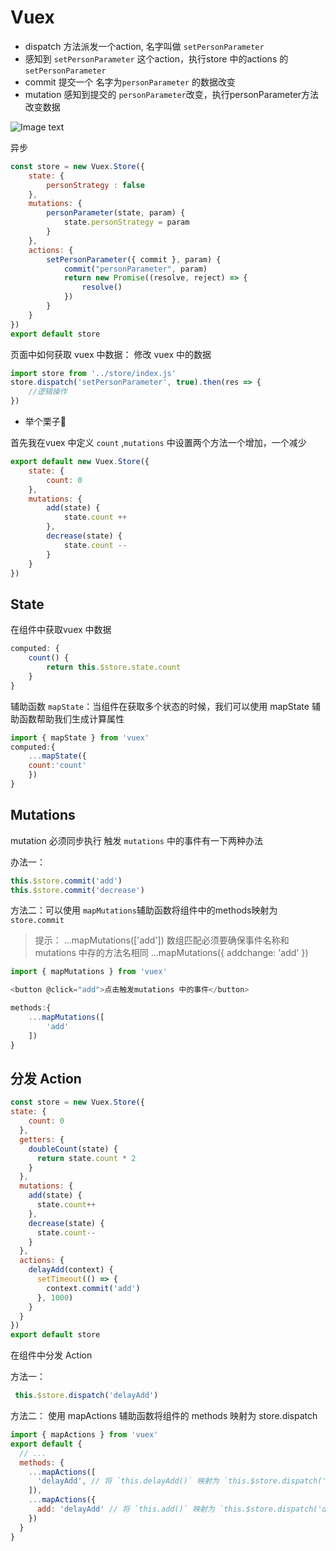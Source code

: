 
# Vuex

* dispatch 方法派发一个action, 名字叫做 `setPersonParameter`
* 感知到 `setPersonParameter` 这个action，执行store 中的actions 的`setPersonParameter`
* commit 提交一个 名字为`personParameter` 的数据改变
* mutation 感知到提交的  `personParameter`改变，执行personParameter方法改变数据

![Image text](https://imgconvert.csdnimg.cn/aHR0cHM6Ly91c2VyLWdvbGQtY2RuLnhpdHUuaW8vMjAxOS85LzIyLzE2ZDU3YTUxMDFhMGQ5MmY?x-oss-process=image/format,png)

异步 
```js
const store = new Vuex.Store({
	state: {
		personStrategy : false
	},
	mutations: {
		personParameter(state, param) {
			state.personStrategy = param
		}
	},
	actions: {
		setPersonParameter({ commit }, param) {
			commit("personParameter", param)
			return new Promise((resolve, reject) => {
				resolve()
			})
		}
	}
})
export default store
```
页面中如何获取 vuex 中数据：
	修改 vuex 中的数据
```js
import store from '../store/index.js'	
store.dispatch('setPersonParameter', true).then(res => {
	//逻辑操作
})
```
* 举个栗子🌰 

首先我在vuex 中定义 `count` ,`mutations` 中设置两个方法一个增加，一个减少

```js
export default new Vuex.Store({
	state: {
		count: 0
	},
	mutations: {
		add(state) {
			state.count ++
		},
		decrease(state) {
			state.count --
		}
	}
})
```
## State
在组件中获取vuex 中数据

```js
computed: {
	count() {
		return this.$store.state.count
	}
}

```
辅助函数 `mapState`：当组件在获取多个状态的时候，我们可以使用 mapState 辅助函数帮助我们生成计算属性

```js 
import { mapState } from 'vuex'
computed:{
	...mapState({
	count:'count'
	})
}
```
## Mutations
mutation 必须同步执行
触发 `mutations` 	中的事件有一下两种办法

办法一：
```js
this.$store.commit('add')
this.$store.commit('decrease')
```
方法二：可以使用 `mapMutations`辅助函数将组件中的methods映射为 `store.commit`

> 提示：	...mapMutations(['add']) 数组匹配必须要确保事件名称和mutations 中存的方法名相同
...mapMutations({ addchange: 'add' })
```js
import { mapMutations } from 'vuex'

<button @click="add">点击触发mutations 中的事件</button>

methods:{
	...mapMutations([
		'add'
	])
}
```

## 分发 Action


```js
const store = new Vuex.Store({
state: {
    count: 0
  },
  getters: {
    doubleCount(state) {
      return state.count * 2
    }
  },
  mutations: {
    add(state) {
      state.count++
    },
    decrease(state) {
      state.count--
    }
  },
  actions: {
    delayAdd(context) { 
      setTimeout(() => {
        context.commit('add')
      }, 1000)
    }
  }
})
export default store

```
在组件中分发 Action

方法一：
```js
 this.$store.dispatch('delayAdd')
```
方法二： 
使用 mapActions 辅助函数将组件的 methods 映射为 store.dispatch

```js
import { mapActions } from 'vuex'
export default {
  // ...
  methods: {
    ...mapActions([
      'delayAdd', // 将 `this.delayAdd()` 映射为 `this.$store.dispatch('delayAdd')`
    ]),
    ...mapActions({
      add: 'delayAdd' // 将 `this.add()` 映射为 `this.$store.dispatch('delayAdd')`
    })
  }
}
```

